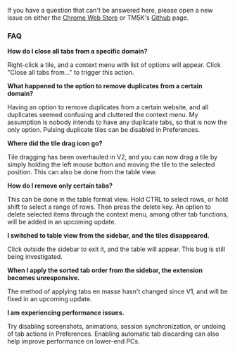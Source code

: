 If you have a question that can't be answered here, please open a new issue on either the [Chrome Web Store](https://chrome.google.com/webstore/detail/tab-master-5000-tab-swiss/mippmhcfjhliihkkdobllhpdnmmciaim) or TM5K's [Github](https://github.com/jaszhix/tab-master-5000-chrome-extension/issues) page.

### FAQ

**How do I close all tabs from a specific domain?**

Right-click a tile, and a context menu with list of options will appear. Click "Close all tabs from..." to trigger this action.

**What happened to the option to remove duplicates from a certain domain?**

Having an option to remove duplicates from a certain website, and all duplicates seemed confusing and cluttered the context menu. My assumption is nobody intends to have any duplicate tabs, so that is now the only option. Pulsing duplicate tiles can be disabled in Preferences.

**Where did the tile drag icon go?**

Tile dragging has been overhauled in V2, and you can now drag a tile by simply holding the left mouse button and moving the tile to the selected position. This can also be done from the table view.

**How do I remove only certain tabs?**

This can be done in the table format view. Hold CTRL to select rows, or hold shift to select a range of rows. Then press the delete key. An option to delete selected items through the context menu, among other tab functions, will be added in an upcoming update.

**I switched to table view from the sidebar, and the tiles disappeared.**

Click outside the sidebar to exit it, and the table will appear. This bug is still being investigated.

**When I apply the sorted tab order from the sidebar, the extension becomes unresponsive.**

The method of applying tabs en masse hasn't changed since V1, and will be fixed in an upcoming update.

**I am experiencing performance issues.**

Try disabling screenshots, animations, session synchronization, or undoing of tab actions in Preferences. Enabling automatic tab discarding can also help improve performance on lower-end PCs.
